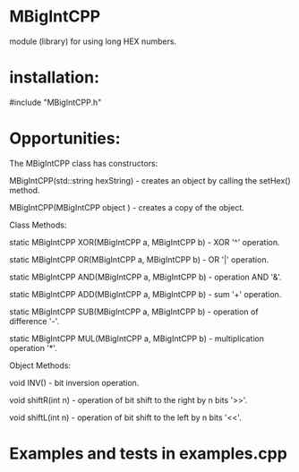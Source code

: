 # MBigIntCPP
module (library) for using long HEX numbers.

# installation:

#include "MBigIntCPP.h"

# Opportunities:

The MBigIntCPP class has constructors:

MBigIntCPP(std::string hexString) - creates an object by calling the setHex() method.

MBigIntCPP(MBigIntCPP object ) - creates a copy of the object.

Class Methods:

static MBigIntCPP XOR(MBigIntCPP a, MBigIntCPP b) - XOR '^' operation.

static MBigIntCPP OR(MBigIntCPP a, MBigIntCPP b) - OR '|' operation.

static MBigIntCPP AND(MBigIntCPP a, MBigIntCPP b) - operation AND '&'.

static MBigIntCPP ADD(MBigIntCPP a, MBigIntCPP b) - sum '+' operation.

static MBigIntCPP SUB(MBigIntCPP a, MBigIntCPP b) - operation of difference '-'.

static MBigIntCPP MUL(MBigIntCPP a, MBigIntCPP b) - multiplication operation '*'.

Object Methods:

void INV() - bit inversion operation.

void shiftR(int n) - operation of bit shift to the right by n bits '>>'.

void shiftL(int n) - operation of bit shift to the left by n bits '<<'.

# Examples and tests in examples.cpp
